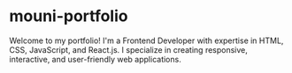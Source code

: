 # mouni-portfolio
Welcome to my portfolio! I'm a Frontend Developer with expertise in HTML, CSS, JavaScript, and React.js. I specialize in creating responsive, interactive, and user-friendly web applications.
